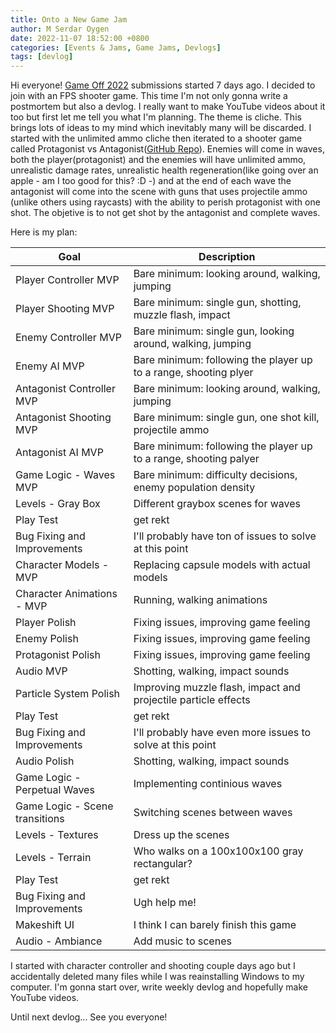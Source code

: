 ```yaml
---
title: Onto a New Game Jam
author: M Serdar Oygen
date: 2022-11-07 18:52:00 +0800
categories: [Events & Jams, Game Jams, Devlogs]
tags: [devlog]
---
```


Hi everyone! [Game Off 2022](https://itch.io/jam/game-off-2022) submissions started 7 days ago. I decided to join with an FPS shooter game. This time I'm not only gonna write a postmortem but also a devlog. I really want to make YouTube videos about it too but first let me tell you what I'm planning. The theme is cliche. This brings lots of ideas to my mind which inevitably many will be discarded. I started with the unlimited ammo cliche then iterated to a shooter game called Protagonist vs Antagonist([GitHub Repo](https://github.com/msoygen/Protagonist-vs-Antagonist)). Enemies will come in waves, both the player(protagonist) and the enemies will have unlimited ammo, unrealistic damage rates, unrealistic health regeneration(like going over an apple - am I too good for this? :D -) and at the end of each wave the antagonist will come into the scene with guns that uses projectile ammo (unlike others using raycasts)  with the ability to perish protagonist with one shot. The objetive is to not get shot by the antagonist and complete waves. 

Here is my plan:

| Goal      | Description |
| ----------- | ----------- |
| Player Controller MVP      | Bare minimum: looking around, walking, jumping       |
| Player Shooting MVP   | Bare minimum: single gun, shotting, muzzle flash, impact        |
| Enemy Controller MVP   | Bare minimum: single gun, looking around, walking, jumping         |
| Enemy AI MVP   | Bare minimum: following the player up to a range, shooting plyer        |
| Antagonist Controller MVP   | Bare minimum: looking around, walking, jumping        |
| Antagonist Shooting MVP   | Bare minimum: single gun, one shot kill, projectile ammo        |
| Antagonist AI MVP   | Bare minimum: following the player up to a range, shooting palyer        |
| Game Logic - Waves MVP | Bare minimum: difficulty decisions, enemy population density |
| Levels - Gray Box | Different graybox scenes for waves |
| Play Test | get rekt |
| Bug Fixing and Improvements | I'll probably have ton of issues to solve at this point |
| Character Models - MVP | Replacing capsule models with actual models |
| Character Animations - MVP | Running, walking animations |
| Player Polish | Fixing issues, improving game feeling |
| Enemy Polish | Fixing issues, improving game feeling |
| Protagonist Polish | Fixing issues, improving game feeling |
| Audio MVP | Shotting, walking, impact sounds |
| Particle System Polish | Improving muzzle flash, impact and projectile particle effects |
| Play Test | get rekt |
| Bug Fixing and Improvements | I'll probably have even more issues to solve at this point |
| Audio Polish | Shotting, walking, impact sounds |
| Game Logic - Perpetual Waves | Implementing continious waves |
| Game Logic - Scene transitions | Switching scenes between waves |
| Levels - Textures | Dress up the scenes |
| Levels - Terrain | Who walks on a 100x100x100 gray rectangular? |
| Play Test | get rekt |
| Bug Fixing and Improvements | Ugh help me! |
| Makeshift UI | I think I can barely finish this game |
| Audio - Ambiance | Add music to scenes |

I started with character controller and shooting couple days ago but I accidentally deleted many files while I was reainstalling Windows to my computer. I'm gonna start over, write weekly devlog and hopefully make YouTube videos.

Until next devlog... See you everyone!